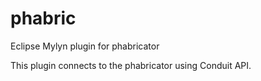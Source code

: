 # phabric
Eclipse Mylyn plugin for phabricator

This plugin connects to the phabricator using Conduit API.

